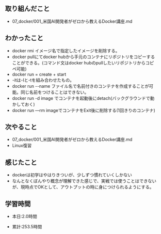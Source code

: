 ## 取り組んだこと
- 07_docker/001_米国AI開発者がゼロから教えるDocker講座.md
 
## わかったこと
- docker rmi イメージ名で指定したイメージを削除する。
- docker pullにてdocker hubから手元のコンテナにリポジトリをコピーすることができる。(コマンド文はdocker hubのpullしたいリポジトリからコピペ可能)
- docker run = create + start
- -itは-Iと-tを組み合わせたもの。
- docker run --name ファイル名で名前付きのコンテナを作成することが可能。同じ名前をつけることはできない。
- docker run -d image でコンテナを起動後にdetach(バックグラウンドで動かしておく)
- docker run —rm imageでコンテナをExit後に削除する(1回きりのコンテナ)




## 次やること
- 07_docker/001_米国AI開発者がゼロから教えるDocker講座.md
- Linux復習

## 感じたこと
- dockerは初学はやはりきついが、少しずつ慣れていくしかない
- なんとなくぼんやり概念が理解できた感じで、実戦では使うことはできないが、現時点でOKとして、アウトプットの時に身につけられるようにする。



## 学習時間
- 本日:2.0時間

- 累計:253.5時間

